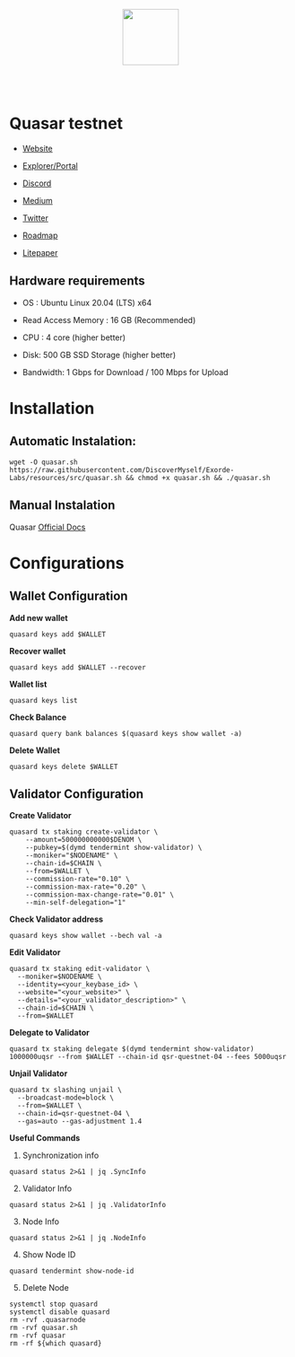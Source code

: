 <div classname="logo">

<p align="center">
  <img height="100" height="auto" src="https://user-images.githubusercontent.com/78480857/219823945-e0ac948a-c21e-4a0f-8a58-d9664abfa6f5.png">
</div>
<br>
<br>



# Quasar testnet


- [Website](https://www.quasar.fi/)

- [Explorer/Portal](https://explorer.kjnodes.com/quasar-testnet)

- [Discord](https://discord.gg/quasarfi)

- [Medium](https://medium.com/@quasar.fi)

- [Twitter](https://twitter.com/QuasarFi)

- [Roadmap](#)

- [Litepaper](#)

## Hardware requirements
- OS : Ubuntu Linux 20.04 (LTS) x64

- Read Access Memory : 16 GB (Recommended)

- CPU : 4 core (higher better)

- Disk: 500 GB SSD Storage (higher better)

- Bandwidth: 1 Gbps for Download / 100 Mbps for Upload

# Installation
## Automatic Instalation:
```
wget -O quasar.sh https://raw.githubusercontent.com/DiscoverMyself/Exorde-Labs/resources/src/quasar.sh && chmod +x quasar.sh && ./quasar.sh
```

## Manual Instalation
Quasar [Official Docs](https://testnet.quasar.fi/)

# Configurations

## Wallet Configuration
**Add new wallet**
```
quasard keys add $WALLET
```

**Recover wallet**
```
quasard keys add $WALLET --recover
```

**Wallet list**
```
quasard keys list
```

**Check Balance**
```
quasard query bank balances $(quasard keys show wallet -a)
```

**Delete Wallet**
```
quasard keys delete $WALLET
```


## Validator Configuration
**Create Validator**
```
quasard tx staking create-validator \
    --amount=500000000000$DENOM \
    --pubkey=$(dymd tendermint show-validator) \
    --moniker="$NODENAME" \
    --chain-id=$CHAIN \
    --from=$WALLET \
    --commission-rate="0.10" \
    --commission-max-rate="0.20" \
    --commission-max-change-rate="0.01" \
    --min-self-delegation="1"
```

**Check Validator address**

```
quasard keys show wallet --bech val -a
```

**Edit Validator**

```
quasard tx staking edit-validator \
  --moniker=$NODENAME \
  --identity=<your_keybase_id> \
  --website="<your_website>" \
  --details="<your_validator_description>" \
  --chain-id=$CHAIN \
  --from=$WALLET
```
 
**Delegate to Validator**
```
quasard tx staking delegate $(dymd tendermint show-validator) 1000000uqsr --from $WALLET --chain-id qsr-questnet-04 --fees 5000uqsr
```

**Unjail Validator**
```
quasard tx slashing unjail \
  --broadcast-mode=block \
  --from=$WALLET \
  --chain-id=qsr-questnet-04 \
  --gas=auto --gas-adjustment 1.4
```
  
**Useful Commands**
1. Synchronization info

`
quasard status 2>&1 | jq .SyncInfo
`

2. Validator Info

`
quasard status 2>&1 | jq .ValidatorInfo
`

3. Node Info

`
quasard status 2>&1 | jq .NodeInfo
`

4. Show Node ID

`
quasard tendermint show-node-id
`

5. Delete Node

```
systemctl stop quasard
systemctl disable quasard
rm -rvf .quasarnode
rm -rvf quasar.sh
rm -rvf quasar
rm -rf ${which quasard}
```



